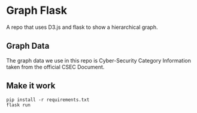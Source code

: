 # Graph Flask

A repo that uses D3.js and flask to show a hierarchical graph.

## Graph Data

The graph data we use in this repo is Cyber-Security Category Information taken from the official CSEC Document.

## Make it work

```shell
pip install -r requirements.txt
flask run 
```